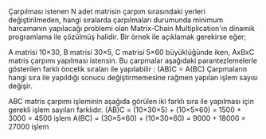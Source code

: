 Çarpılması istenen N adet matrisin çarpım sırasındaki yerleri değiştirilmeden,
hangi sıralarda çarpılmaları durumunda minimum harcamanın yapılacağı problemi olan 
Matrix-Chain Multiplication'ın dinamik programlama ile çözülmüş halidir.
Bir örnek ile açıklamak gerekirse eğer;

A matrisi 10×30, B matrisi 30×5, C matrisi 5×60 büyüklüğünde iken, AxBxC matris çarpımı yapılması istensin. Bu çarpmalar aşağıdaki parantezlemelerle gösterilen farklı öncelik sıraları ile yapılabilir : (AB)C = A(BC)
Çarpmaların hangi sıra ile yapıldığı sonucu değiştirmemesine rağmen yapılan işlem sayısı değişir.

ABC matris çarpımı işleminin aşağıda görülen iki farklı sıra ile yapılması için gerekli işlem sayıları farklıdır.
(AB)C = (10×30×5) + (10×5×60) = 1500 + 3000 = 4500 işlem
A(BC) = (30×5×60) + (10×30×60) = 9000 + 18000 = 27000 işlem
